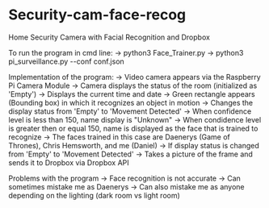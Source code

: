 # Security-cam-face-recog

Home Security Camera with Facial Recognition and Dropbox

To run the program in cmd line:
	-> python3 Face_Trainer.py
	-> python3 pi_surveillance.py --conf conf.json


Implementation of the program:
	-> Video camera appears via the Raspberry Pi Camera Module
		-> Camera displays the status of the room (initialized as 'Empty')
		-> Displays the current time and date 
	-> Green rectangle appears (Bounding box) in which it recognizes an object in motion
		-> Changes the display status from 'Empty' to 'Movement Detected'
		-> When confidence level is less than 150, name display is "Unknown"
		-> When condidence level is greater then or equal 150, name is displayed as the face that is trained to 		recognize
			-> The faces trained in this case are Daenerys (Game of Thrones), Chris Hemsworth, and me (Daniel)
	-> If display status is changed from 'Empty' to 'Movement Detected'
		-> Takes a picture of the frame and sends it to Dropbox via Dropbox API


Problems with the program
	-> Face recognition is not accurate
		-> Can sometimes mistake me as Daenerys 
		-> Can also mistake me as anyone depending on the lighting (dark room vs light room)
